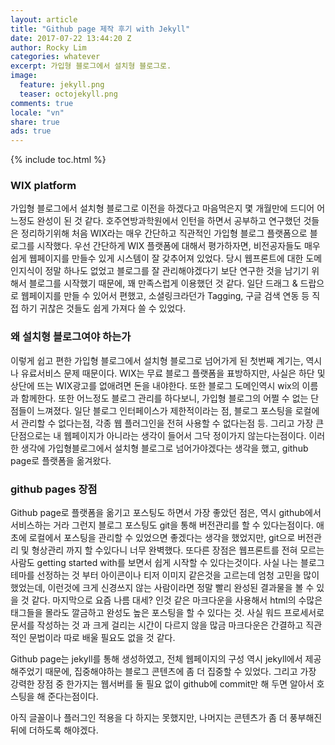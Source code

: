 ```yaml
---
layout: article
title: "Github page 제작 후기 with Jekyll"
date: 2017-07-22 13:44:20 Z
author: Rocky Lim
categories: whatever
excerpt: 가입형 블로그에서 설치형 블로그로.
image:
  feature: jekyll.png
  teaser: octojekyll.png
comments: true
locale: "vn"
share: true
ads: true
---
```


{% include toc.html %}

### WIX platform
가입형 블로그에서 설치형 블로그로 이전을 하겠다고 마음먹은지 몇 개월만에 드디어 어느정도 완성이 된 것 같다.
호주연방과학원에서 인턴을 하면서 공부하고 연구했던 것들은 정리하기위해 처음 WIX라는 매우 간단하고 직관적인 가입형 블로그 플랫폼으로 블로그를 시작했다. 우선 간단하게 WIX 플랫폼에 대해서 평가하자면, 비전공자들도 매우 쉽게 웹페이지를 만들수 있게 시스템이 잘 갖추어져 있었다. 당시 웹프론트에 대한 도메인지식이 정말 하나도 없었고 블로그를 잘 관리해야겠다기 보단 연구한 것을 남기기 위해서 블로그를 시작했기 때문에, 꽤 만족스럽게 이용했던 것 같다. 일단 드래그 & 드랍으로 웹페이지를 만들 수 있어서 편했고, 소셜링크라던가 Tagging, 구글 검색 연동 등 직접 하기 귀찮은 것들도 쉽게 가져다 쓸 수 있었다.
### 왜 설치형 블로그여야 하는가
이렇게 쉽고 편한 가입형 블로그에서 설치형 블로그로 넘어가게 된 첫번째 계기는, 역시나 유료서비스 문제 때문이다. WIX는 무료 블로그 플랫폼을 표방하지만, 사실은 하단 및 상단에 뜨는 WIX광고를 없애려면 돈을 내야한다. 또한 블로그 도메인역시 wix의 이름과 함께한다. 또한 어느정도 블로그 관리를 하다보니, 가입형 블로그의 어쩔 수 없는 단점들이 느껴졌다. 일단 블로그 인터페이스가 제한적이라는 점, 블로그 포스팅을 로컬에서 관리할 수 없다는점, 각종 웹 플러그인을 전혀 사용할 수 없다는점 등. 그리고 가장 큰 단점으로는 내 웹페이지가 아니라는 생각이 들어서 그닥 정이가지 않는다는점이다. 이러한 생각에 가입형블로그에서 설치형 블로그로 넘어가야겠다는 생각을 했고, github page로 플랫폼을 옮겨왔다.
### github pages 장점
Github page로 플랫폼을 옮기고 포스팅도 하면서 가장 좋았던 점은, 역시 github에서 서비스하는 거라 그런지 블로그 포스팅도 git을 통해 버전관리를 할 수 있다는점이다. 애초에 로컬에서 포스팅을 관리할 수 있었으면 좋겠다는 생각을 했었지만, git으로 버전관리 및 형상관리 까지 할 수있다니 너무 완벽했다. 또다른 장점은 웹프론트를 전혀 모르는 사람도 getting started with를 보면서 쉽게 시작할 수 있다는것이다. 사실 나는 블로그 테마를 선정하는 것 부터 아이콘이나 티저 이미지 같은것을 고르는데 엄청 고민을 많이 했었는데, 이런것에 크게 신경쓰지 않는 사람이라면 정말 빨리 완성된 결과물을 볼 수 있을 것 같다. 마지막으로 요즘 나름 대세? 인것 같은 마크다운을 사용해서 html의 수많은 태그들을 몰라도 깔금하고 완성도 높은 포스팅을 할 수 있다는 것. 사실 워드 프로세서로 문서를 작성하는 것 과 크게 걸리는 시간이 다르지 않을 많금 마크다운은 간결하고 직관적인 문법이라 따로 배울 필요도 없을 것 같다.

Github page는 jekyll를 통해 생성하였고, 전체 웹페이지의 구성 역시 jekyll에서 제공해주었기 때문에, 집중해야하는 블로그 콘텐츠에 좀 더 집중할 수 있었다. 그리고 가장 강력한 장점 중 한가지는 웹서버를 둘 필요 없이 github에 commit만 해 두면 알아서 호스팅을 해 준다는점이다.

아직 글꼴이나 플러그인 적용을 다 하지는 못했지만, 나머지는 콘텐츠가 좀 더 풍부해진 뒤에 더하도록 해야겠다.